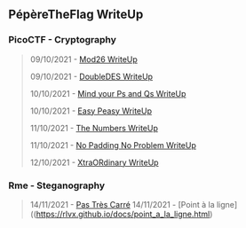 ## PépèreTheFlag WriteUp

### PicoCTF - Cryptography

> 09/10/2021 - [Mod26 WriteUp](https://rlvx.github.io/docs/Mod26WriteUp.html)
> 
> 09/10/2021 - [DoubleDES WriteUp](https://rlvx.github.io/docs/DoubleDESWriteUp.html)
>
> 10/10/2021 - [Mind your Ps and Qs WriteUp](https://rlvx.github.io/docs/MindyourPsandQsWriteUp.html)
>
> 10/10/2021 - [Easy Peasy WriteUp](https://rlvx.github.io/docs/EasyPeasyWU.html)
>
> 11/10/2021 - [The Numbers WriteUp](https://rlvx.github.io/docs/TheNumbersWU.html)
>
> 11/10/2021 - [No Padding No Problem WriteUp](https://rlvx.github.io/docs/NoPaddingNoProblemWU.html)
>
> 12/10/2021 - [XtraORdinary WriteUp](https://rlvx.github.io/docs/XtraORdinaryWU.html)

### Rme - Steganography

>14/11/2021 - [Pas Très Carré](https://rlvx.github.io/docs/Pas_Tres_Carre.html)
>14/11/2021 - [Point à la ligne]((https://rlvx.github.io/docs/point_a_la_ligne.html)
